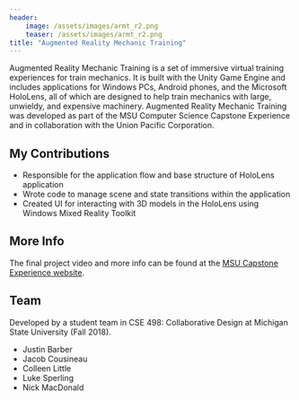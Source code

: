 ```yaml
---
header:
    image: /assets/images/armt_r2.png
    teaser: /assets/images/armt_r2.png
title: "Augmented Reality Mechanic Training"
---
```

Augmented Reality Mechanic Training is a set of immersive virtual training experiences for train mechanics. It is built with the Unity Game Engine and includes applications for Windows PCs, Android phones, and the Microsoft HoloLens, all of which are designed to help train mechanics with large, unwieldy, and expensive machinery. Augmented Reality Mechanic Training was developed as part of the MSU Computer Science Capstone Experience and in collaboration with the Union Pacific Corporation.

## My Contributions
- Responsible for the application flow and base structure of HoloLens application
- Wrote code to manage scene and state transitions within the application
- Created UI for interacting with 3D models in the HoloLens using Windows Mixed Reality Toolkit

## More Info
The final project video and more info can be found at the [MSU Capstone Experience website](http://capstone.cse.msu.edu/2018-08/projects/union-pacific/).

## Team
Developed by a student team in CSE 498: Collaborative Design at Michigan State University (Fall 2018).
- Justin Barber
- Jacob Cousineau
- Colleen Little
- Luke Sperling
- Nick MacDonald